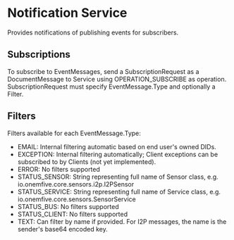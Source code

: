 # Notification Service
Provides notifications of publishing events for subscribers.
 
## Subscriptions
To subscribe to EventMessages, send a SubscriptionRequest as a DocumentMessage to Service using OPERATION_SUBSCRIBE as operation. 
SubscriptionRequest must specify EventMessage.Type and optionally a Filter.

## Filters
Filters available for each EventMessage.Type:

* EMAIL: Internal filtering automatic based on end user's owned DIDs.
* EXCEPTION: Internal filtering automatically; Client exceptions can be subscribed to by Clients (not yet implemented).
* ERROR: No filters supported
* STATUS_SENSOR: String representing full name of Sensor class, e.g. io.onemfive.core.sensors.i2p.I2PSensor
* STATUS_SERVICE: String representing full name of Service class, e.g. io.onemfive.core.sensors.SensorService
* STATUS_BUS: No filters supported
* STATUS_CLIENT: No filters supported
* TEXT: Can filter by name if provided. For I2P messages, the name is the sender's base64 encoded key.
